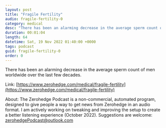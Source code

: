 ```yaml
---
layout: post
title: "Fragile Fertility"
audio: fragile-fertility-0
category: medical
desc: "There has been an alarming decrease in the average sperm count of men worldwide over the last few decades."
duration: 00:01:04
length: 64
datetime: Sat, 19 Nov 2022 01:40:00 +0000
tags: podcast
guid: fragile-fertility-0
order: 0
---
```

There has been an alarming decrease in the average sperm count of men worldwide over the last few decades.

Link: [https://www.zerohedge.com/medical/fragile-fertility](https://www.zerohedge.com/medical/fragile-fertility)

About: The Zerohedge Podcast is a non-commercial, automated program, designed to give people a way to get news from Zerohedge in an audio format.  I am actively working on tweaking and improving the setup to create a better listening experience (October 2022).  Suggestions are welcome: [zerohedgePodcast@outlook.com](mailto:zerohedgePodcast@outlook.com)